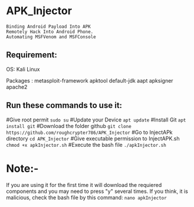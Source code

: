 # APK_Injector
    Binding Android Payload Into APK
    Remotely Hack Into Android Phone.
    Automating MSFVenom and MSFConsole

## Requirement:

OS: Kali Linux

Packages :
    metasploit-framework
    apktool
    default-jdk
    aapt
    apksigner
    apache2

## Run these commands to use it:

#Give root permit
    ```sudo su```
#Update your Device
    ```apt update```
#Install Git
    ```apt install git```
#Download the folder github
    ```git clone https://github.com/roughcrypter786/APK_Injector```
#Go to InjectAPk directory
    ```cd APK_Injector```
#Give executable permission to InjectAPK.sh
    ```chmod +x apkInjector.sh```
#Execute the bash file
    ```./apkInjector.sh```

# Note:-
If you are using it for the first time it will download the requiered components and you may need to press "y" several times.
If you think, it is malicious, check the bash file by this command:
                                                                ```nano apkInjector```



